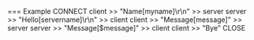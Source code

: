 
=== Example
CONNECT
client >> "Name[myname]\r\n" >> server
server >> "Hello[servername]\r\n" >> client
client >> "Message[message]" >> server
server >> "Message[$message]" >> client
client >> "Bye" CLOSE


